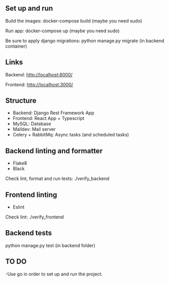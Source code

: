 ## Set up and run


Build the images: docker-compose build (maybe you need sudo)

Run app: docker-compose up (maybe you need sudo)


Be sure to apply django migrations: python manage.py migrate (in backend container)

## Links

Backend: <http://localhost:8000/>

Frontend: <http://localhost:3000/>

## Structure

- Backend: Django Rest Framework App
- Frontend: React App + Typescript
- MySQL: Database
- Maildev: Mail server
- Celery + RabbitMq: Async tasks (and scheduled tasks)

## Backend linting and formatter

- Flake8
- Black

Check lint, format and run tests: ./verify_backend

## Frontend linting

- Eslint

Check lint: ./verify_frontend

## Backend tests

python manage.py test (in backend folder)

## TO DO

-Use go in order to set up and run the project.
